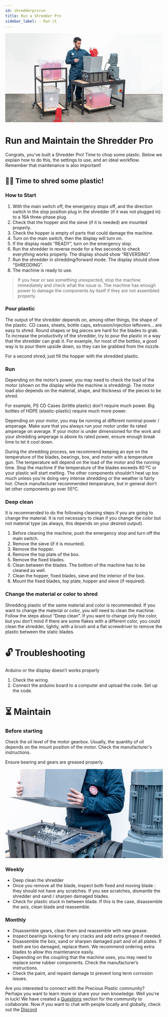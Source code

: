 ```yaml
---
id: shredderprorun
title: Run a Shredder Pro
sidebar_label: - Run it
---
```

<style>
:root {
  --highlight: #f29094;
  --hover: #f29094;
}
</style>

![Shredder](assets/build/shredderpro-run1.jpg)

# Run and Maintain the Shredder Pro
Congrats, you've built a Shredder Pro! Time to chop some plastic. Below we explain how to do this, the settings to use, and an ideal workflow.  Remember that maintenance is also important!

## 🏃‍♀️ Time to shred some plastic!

### How to Start

1. With the main switch off, the emergency stops off, and the direction switch in the stop position plug in the shredder (if it was not plugged in) to a 16A three-phase plug.
2. Check that the hopper and the sieve (if it is needed) are mounted properly.
3. Check the hopper is empty of parts that could damage the machine.
4. Turn on the main switch, then the display will turn on.
5. If the display reads “READY”, turn on the emergency stop.
6. Run the shredder in reverse mode for a few seconds to check everything works properly. The display should show “REVERSING”.
7. Run the shredder in shredding/forward mode. The display should show “SHREDDING”.
8. The machine is ready to use.

>If you hear or see something unexpected, stop the machine immediately and check what the issue is. The machine has enough power to damage the components by itself if they are not assembled properly.

### Pour plastic

The output of the shredder depends on, among other things, the shape of the plastic. CD cases, sheets, bottle caps, extrusion/injection leftovers… are easy to shred. Round shapes or big pieces are hard for the blades to grab. To increase the productivity of the shredder, try to pour the plastic in a way that the shredder can grab it. For example, for most of the bottles, a good way is to pour them upside down, so they can be grabbed from the nozzle.

For a second shred, just fill the hopper with the shredded plastic.

### Run

Depending on the motor’s power, you may need to check the load of the motor (shown on the display while the machine is shredding). The motor load also depends on the material, shape, and thickness of the pieces to be shred.

For example, PS CD Cases (brittle plastic) don’t require much power. Big bottles of HDPE (elastic-plastic) require much more power.

Depending on your motor, you may be running at different nominal power / amperage. Make sure that you always run your motor under its rated amperage on average. If your motor is under dimensioned for the work and your shredding amperage is above its rated power, ensure enough break time to let it cool down.

During the shredding process, we recommend keeping an eye on the temperature of the blades, bearings, box, and motor with a temperature gun. The temperature will depend on the load of the motor and the running time. Stop the machine if the temperature of the blades exceeds 90 ºC or your plastic will start melting. The other components shouldn’t heat up too much unless you're doing very intense shredding or the weather is fairly hot. Check manufacturer recommended temperature, but in general don’t let other components go over 55°C.

### Deep clean

It is recommended to do the following cleaning steps if you are going to change the material. It is not necessary to clean if you change the color but not material type (as always, this depends on your desired output).

1. Before cleaning the machine, push the emergency stop and turn off the main switch.
2. Remove the sieve (if it is mounted).
3. Remove the hopper.
4. Remove the top plate of the box.
5. Remove the fixed blades.
6. Clean between the blades. The bottom of the machine has to be cleaned as well.
7. Clean the hopper, fixed blades, sieve and the interior of the box.
8. Mount the fixed blades, top plate, hopper and sieve (if required).

### Change the material or color to shred

Shredding plastic of the same material and color is recommended. If you want to change the material or color, you will need to clean the machine. Follow the steps about “Deep clean”.
If you want to change only the color, but you don’t mind if there are some flakes with a different color, you could clean the shredder, lightly, with a brush and a flat screwdriver to remove the plastic between the static blades.

# 🔓 Troubleshooting
Arduino or the display doesn’t works properly

1. Check the wiring.
2. Connect the arduino board to a computer and upload the code. Set up the code.

# ⏳ Maintain

### Before starting

Check the oil level of the motor gearbox. Usually, the quantity of oil depends on the mount position of the motor. Check the manufacturer's instructions.

Ensure bearing and gears are greased properly.

![Shredder](assets/build/shredderpro-maintain.jpg)

### Weekly

- Deep clean the shredder
- Once you remove all the blade, inspect both fixed and moving blade : they should not have any scratches. If you see scratches, dismantle the shredder and sand / sharpen damaged blades.
- Check for plastic stuck in between blade. If this is the case, disassemble the axis, clean blade and reassemble.

### Monthly

- Disassemble gears, clean them and reassemble with new grease.
- Inspect bearings looking for any cracks and add extra grease if needed.
- Disassemble the box, sand or sharpen damaged part and oil all plates. If teeth are too damaged, replace them. We recommend ordering extra blades to allow this maintenance easily.
- Depending on the coupling that the machine uses, you may need to replace some rubber components. Check the manufacturer’s instructions.
- Check the paint, and repaint damage to prevent long term corrosion issues.

<p class="note">Are you interested to connect with the Precious Plastic community? Perhaps you want to learn more or share your own knowledge. Well you're in luck! We have created a <a href="https://community.preciousplastic.com/questions">Questions</a> section for the community to collaborate. Now if you want to chat with people locally and globally, check out the <a href="https://discord.gg/gwkbpsWbAB">Discord</a></p>


